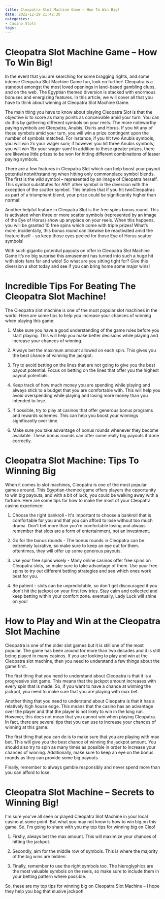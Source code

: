 ```yaml
---
title: Cleopatra Slot Machine Game – How To Win Big!
date: 2022-12-29 21:42:38
categories:
- Casino Slots
tags:
---
```



#  Cleopatra Slot Machine Game – How To Win Big!

In the event that you are searching for some bragging rights, and some intense Cleopatra Slot Machine Game fun, look no further! Cleopatra is a standout amongst the most loved openings in land-based gambling clubs, and on the web. The Egyptian themed diversion is stacked with enormous bonuses and energizing features. In this article, we will cover all that you have to think about winning at Cleopatra Slot Machine Game.

The main thing you have to know about playing Cleopatra Slot is that the objective is to score as many points as conceivable amid your turn. You can do this by gathering different symbols on your reels. The more noteworthy paying symbols are Cleopatra, Anubis, Osiris and Horus. If you hit any of these symbols amid your turn, you will win a prize contingent upon the number of symbols matched. For instance, if you hit two Anubis symbols, you will win 2x your wager sum; if however you hit three Anubis symbols, you will win 15x your wager sum! In addition to these greater prizes, there are likewise little prizes to be won for hitting different combinations of lesser paying symbols.

There are a few features in Cleopatra Slot which can help boost your payout potential notwithstanding when hitting only commonplace symbol blends. The first is the wild symbol – represented by an image of Cleopatra herself. This symbol substitutes for ANY other symbol in the diversion with the exception of the scatter symbol. This implies that if you hit twoCleopatras as part of a triumphant blend, your prize could be significantly higher than normal!

Another helpful feature in Cleopatra Slot is the free spins bonus round. This is activated when three or more scatter symbols (represented by an image of the Eye of Horus) show up anyplace on your reels. When this happens, you will be granted 10 free spins which come with triple prizes! What’s more, incidentally, this bonus round can likewise be reactivated amid the feature itself – so keep those eyes peeled for those Eye of Horus scatter symbols!

With such gigantic potential payouts on offer in Cleopatra Slot Machine Game it’s no big surprise this amusement has turned into such a huge hit with slots fans far and wide! So what are you sitting tight for? Give this diversion a shot today and see if you can bring home some major wins!

#  Incredible Tips For Beating The Cleopatra Slot Machine!

The Cleopatra slot machine is one of the most popular slot machines in the world. Here are some tips to help you increase your chances of winning when playing this game:

1. Make sure you have a good understanding of the game rules before you start playing. This will help you make better decisions while playing and increase your chances of winning.

2. Always bet the maximum amount allowed on each spin. This gives you the best chance of winning the jackpot.

3. Try to avoid betting on the lines that are not going to give you the best payout potential. Focus on betting on the lines that offer you the highest payout potentials.

4. Keep track of how much money you are spending while playing and always stick to a budget that you are comfortable with. This will help you avoid overspending while playing and losing more money than you intended to lose.

5. If possible, try to play at casinos that offer generous bonus programs and rewards schemes. This can help you boost your winnings significantly over time.

6. Make sure you take advantage of bonus rounds whenever they become available. These bonus rounds can offer some really big payouts if done correctly.

#  Cleopatra Slot Machine: Tips To Winning Big

When it comes to slot machines, Cleopatra is one of the most popular games around. This Egyptian-themed game offers players the opportunity to win big payouts, and with a bit of luck, you could be walking away with a fortune. Here are some tips for how to make the most of your Cleopatra casino experience:

1) Choose the right bankroll - It's important to choose a bankroll that is comfortable for you and that you can afford to lose without too much drama. Don't bet more than you're comfortable losing and always remember that slots are a form of entertainment, not an investment.

2) Go for the bonus rounds - The bonus rounds in Cleopatra can be extremely lucrative, so make sure to keep an eye out for them. oftentimes, they will offer up some generous payouts.

3) Use your free spins wisely - Many online casinos offer free spins on Cleopatra slots, so make sure to take advantage of them. Use your free spins to try out different betting strategies and see which ones work best for you.

4) Be patient - slots can be unpredictable, so don't get discouraged if you don't hit the jackpot on your first few tries. Stay calm and collected and keep betting within your comfort zone. eventually, Lady Luck will shine on you!

#  How to Play and Win at the Cleopatra Slot Machine

Cleopatra is one of the older slot games but it is still one of the most popular. The game has been around for more than two decades and it is still being played in many casinos. If you are looking to play and win at the Cleopatra slot machine, then you need to understand a few things about the game first.

The first thing that you need to understand about Cleopatra is that it is a progressive slot game. This means that the jackpot amount increases with every spin that is made. So, if you want to have a chance at winning the jackpot, you need to make sure that you are playing with max bet.

Another thing that you need to understand about Cleopatra is that it has a relatively high house edge. This means that the casino has an advantage over the player and that the player is not likely to win in the long run. However, this does not mean that you cannot win when playing Cleopatra. In fact, there are several tips that you can use to increase your chances of winning at this game.

The first thing that you can do is to make sure that you are playing with max bet. This will give you the best chance of winning the jackpot amount. You should also try to spin as many times as possible in order to increase your chances of winning. Additionally, make sure to keep an eye on the bonus rounds as they can provide some big payouts.

Finally, remember to always gamble responsibly and never spend more than you can afford to lose.

#  Cleopatra Slot Machine – Secrets to Winning Big!

I'm sure you've all seen or played Cleopatra Slot Machine in your local casino at some point. But what you may not know is how to win big on this game. So, I'm going to share with you my top tips for winning big on Cleo!

1. Firstly, always bet the max amount. This will maximize your chances of hitting the jackpot.

2. Secondly, aim for the middle row of symbols. This is where the majority of the big wins are hidden.

3. Finally, remember to use the right symbols too. The hieroglyphics are the most valuable symbols on the reels, so make sure to include them in your betting pattern where possible.

So, these are my top tips for winning big on Cleopatra Slot Machine – I hope they help you bag that elusive jackpot!